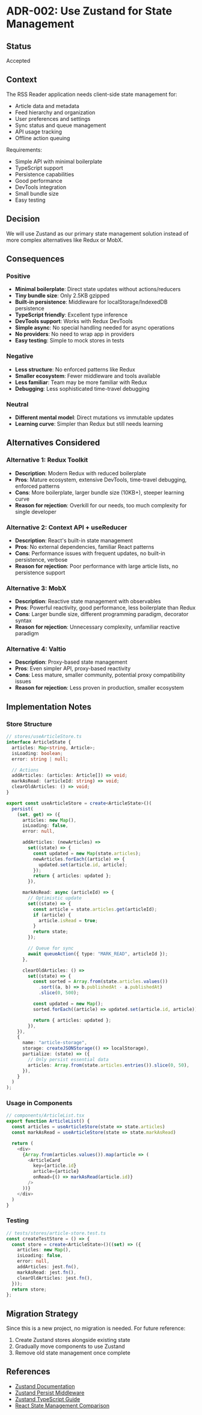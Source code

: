 # ADR-002: Use Zustand for State Management

## Status

Accepted

## Context

The RSS Reader application needs client-side state management for:

- Article data and metadata
- Feed hierarchy and organization
- User preferences and settings
- Sync status and queue management
- API usage tracking
- Offline action queuing

Requirements:

- Simple API with minimal boilerplate
- TypeScript support
- Persistence capabilities
- Good performance
- DevTools integration
- Small bundle size
- Easy testing

## Decision

We will use Zustand as our primary state management solution instead of more complex alternatives like Redux or MobX.

## Consequences

### Positive

- **Minimal boilerplate**: Direct state updates without actions/reducers
- **Tiny bundle size**: Only 2.5KB gzipped
- **Built-in persistence**: Middleware for localStorage/IndexedDB persistence
- **TypeScript friendly**: Excellent type inference
- **DevTools support**: Works with Redux DevTools
- **Simple async**: No special handling needed for async operations
- **No providers**: No need to wrap app in providers
- **Easy testing**: Simple to mock stores in tests

### Negative

- **Less structure**: No enforced patterns like Redux
- **Smaller ecosystem**: Fewer middleware and tools available
- **Less familiar**: Team may be more familiar with Redux
- **Debugging**: Less sophisticated time-travel debugging

### Neutral

- **Different mental model**: Direct mutations vs immutable updates
- **Learning curve**: Simpler than Redux but still needs learning

## Alternatives Considered

### Alternative 1: Redux Toolkit

- **Description**: Modern Redux with reduced boilerplate
- **Pros**: Mature ecosystem, extensive DevTools, time-travel debugging, enforced patterns
- **Cons**: More boilerplate, larger bundle size (10KB+), steeper learning curve
- **Reason for rejection**: Overkill for our needs, too much complexity for single developer

### Alternative 2: Context API + useReducer

- **Description**: React's built-in state management
- **Pros**: No external dependencies, familiar React patterns
- **Cons**: Performance issues with frequent updates, no built-in persistence, verbose
- **Reason for rejection**: Poor performance with large article lists, no persistence support

### Alternative 3: MobX

- **Description**: Reactive state management with observables
- **Pros**: Powerful reactivity, good performance, less boilerplate than Redux
- **Cons**: Larger bundle size, different programming paradigm, decorator syntax
- **Reason for rejection**: Unnecessary complexity, unfamiliar reactive paradigm

### Alternative 4: Valtio

- **Description**: Proxy-based state management
- **Pros**: Even simpler API, proxy-based reactivity
- **Cons**: Less mature, smaller community, potential proxy compatibility issues
- **Reason for rejection**: Less proven in production, smaller ecosystem

## Implementation Notes

### Store Structure

```typescript
// stores/useArticleStore.ts
interface ArticleState {
  articles: Map<string, Article>;
  isLoading: boolean;
  error: string | null;

  // Actions
  addArticles: (articles: Article[]) => void;
  markAsRead: (articleId: string) => void;
  clearOldArticles: () => void;
}

export const useArticleStore = create<ArticleState>()(
  persist(
    (set, get) => ({
      articles: new Map(),
      isLoading: false,
      error: null,

      addArticles: (newArticles) =>
        set((state) => {
          const updated = new Map(state.articles);
          newArticles.forEach((article) => {
            updated.set(article.id, article);
          });
          return { articles: updated };
        }),

      markAsRead: async (articleId) => {
        // Optimistic update
        set((state) => {
          const article = state.articles.get(articleId);
          if (article) {
            article.isRead = true;
          }
          return state;
        });

        // Queue for sync
        await queueAction({ type: "MARK_READ", articleId });
      },

      clearOldArticles: () =>
        set((state) => {
          const sorted = Array.from(state.articles.values())
            .sort((a, b) => b.publishedAt - a.publishedAt)
            .slice(0, 500);

          const updated = new Map();
          sorted.forEach((article) => updated.set(article.id, article));

          return { articles: updated };
        }),
    }),
    {
      name: "article-storage",
      storage: createJSONStorage(() => localStorage),
      partialize: (state) => ({
        // Only persist essential data
        articles: Array.from(state.articles.entries()).slice(0, 50),
      }),
    }
  )
);
```

### Usage in Components

```typescript
// components/ArticleList.tsx
export function ArticleList() {
  const articles = useArticleStore(state => state.articles)
  const markAsRead = useArticleStore(state => state.markAsRead)

  return (
    <div>
      {Array.from(articles.values()).map(article => (
        <ArticleCard
          key={article.id}
          article={article}
          onRead={() => markAsRead(article.id)}
        />
      ))}
    </div>
  )
}
```

### Testing

```typescript
// tests/stores/article-store.test.ts
const createTestStore = () => {
  const store = create<ArticleState>()((set) => ({
    articles: new Map(),
    isLoading: false,
    error: null,
    addArticles: jest.fn(),
    markAsRead: jest.fn(),
    clearOldArticles: jest.fn(),
  }));
  return store;
};
```

## Migration Strategy

Since this is a new project, no migration is needed. For future reference:

1. Create Zustand stores alongside existing state
2. Gradually move components to use Zustand
3. Remove old state management once complete

## References

- [Zustand Documentation](https://github.com/pmndrs/zustand)
- [Zustand Persist Middleware](https://github.com/pmndrs/zustand#persist-middleware)
- [Zustand TypeScript Guide](https://github.com/pmndrs/zustand#typescript-usage)
- [React State Management Comparison](https://www.robinwieruch.de/react-state-management/)
